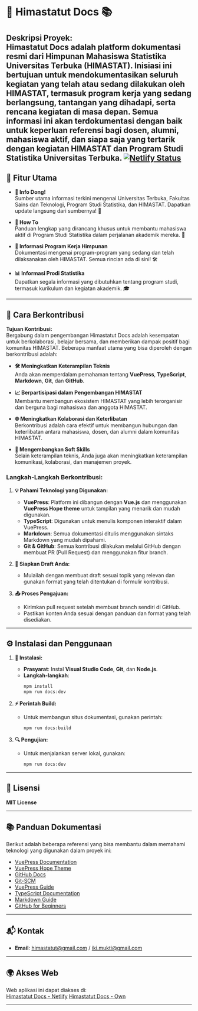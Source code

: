 # 🌟 **Himastatut Docs** 📚

**Deskripsi Proyek:**  
Himastatut Docs adalah platform dokumentasi resmi dari Himpunan Mahasiswa Statistika Universitas Terbuka (HIMASTAT). Inisiasi ini bertujuan untuk mendokumentasikan seluruh kegiatan yang telah atau sedang dilakukan oleh HIMASTAT, termasuk program kerja yang sedang berlangsung, tantangan yang dihadapi, serta rencana kegiatan di masa depan. Semua informasi ini akan terdokumentasi dengan baik untuk keperluan referensi bagi dosen, alumni, mahasiswa aktif, dan siapa saja yang tertarik dengan kegiatan HIMASTAT dan Program Studi Statistika Universitas Terbuka.
[![Netlify Status](https://api.netlify.com/api/v1/badges/ba652b06-9006-4eda-bd78-8b0b3eef33a5/deploy-status)](https://app.netlify.com/sites/himastatutdocs/deploys)
---

## 🚀 Fitur Utama

- **📢 Info Dong!**  
  Sumber utama informasi terkini mengenai Universitas Terbuka, Fakultas Sains dan Teknologi, Program Studi Statistika, dan HIMASTAT. Dapatkan update langsung dari sumbernya! 📅
  
- **📝 How To**  
  Panduan lengkap yang dirancang khusus untuk membantu mahasiswa aktif di Program Studi Statistika dalam perjalanan akademik mereka. 📘

- **💼 Informasi Program Kerja Himpunan**  
  Dokumentasi mengenai program-program yang sedang dan telah dilaksanakan oleh HIMASTAT. Semua rincian ada di sini! 🛠️

- **📊 Informasi Prodi Statistika**  
  Dapatkan segala informasi yang dibutuhkan tentang program studi, termasuk kurikulum dan kegiatan akademik. 🎓

---

## 🤝 Cara Berkontribusi

**Tujuan Kontribusi:**  
Bergabung dalam pengembangan Himastatut Docs adalah kesempatan untuk berkolaborasi, belajar bersama, dan memberikan dampak positif bagi komunitas HIMASTAT. Beberapa manfaat utama yang bisa diperoleh dengan berkontribusi adalah:

- **🛠️ Meningkatkan Keterampilan Teknis**  
  Anda akan memperdalam pemahaman tentang **VuePress**, **TypeScript**, **Markdown**, **Git**, dan **GitHub**.
  
- **📈 Berpartisipasi dalam Pengembangan HIMASTAT**  
  Membantu membangun ekosistem HIMASTAT yang lebih terorganisir dan berguna bagi mahasiswa dan anggota HIMASTAT.

- **🌐 Meningkatkan Kolaborasi dan Keterlibatan**  
  Berkontribusi adalah cara efektif untuk membangun hubungan dan keterlibatan antara mahasiswa, dosen, dan alumni dalam komunitas HIMASTAT.

- **💬 Mengembangkan Soft Skills**  
  Selain keterampilan teknis, Anda juga akan meningkatkan keterampilan komunikasi, kolaborasi, dan manajemen proyek.

### Langkah-Langkah Berkontribusi:

1. **💡 Pahami Teknologi yang Digunakan:**
   - **VuePress**: Platform ini dibangun dengan **Vue.js** dan menggunakan **VuePress Hope theme** untuk tampilan yang menarik dan mudah digunakan.
   - **TypeScript**: Digunakan untuk menulis komponen interaktif dalam VuePress.
   - **Markdown**: Semua dokumentasi ditulis menggunakan sintaks Markdown yang mudah dipahami.
   - **Git & GitHub**: Semua kontribusi dilakukan melalui GitHub dengan membuat PR (Pull Request) dan menggunakan fitur branch.

2. **📝 Siapkan Draft Anda:**
   - Mulailah dengan membuat draft sesuai topik yang relevan dan gunakan format yang telah ditentukan di formulir kontribusi.
   
3. **📤 Proses Pengajuan:**
   - Kirimkan pull request setelah membuat branch sendiri di GitHub.
   - Pastikan konten Anda sesuai dengan panduan dan format yang telah disediakan.

---

## ⚙️ Instalasi dan Penggunaan

1. **🔧 Instalasi:**
   - **Prasyarat**: Instal **Visual Studio Code**, **Git**, dan **Node.js**.
   - **Langkah-langkah**:
     ```bash
     npm install
     npm run docs:dev
     ```

2. **⚡ Perintah Build:**
   - Untuk membangun situs dokumentasi, gunakan perintah:
     ```bash
     npm run docs:build
     ```

3. **🔍 Pengujian:**
   - Untuk menjalankan server lokal, gunakan:
     ```bash
     npm run docs:dev
     ```

---

## 📝 Lisensi

**MIT License**

---

## 📚 Panduan Dokumentasi

Berikut adalah beberapa referensi yang bisa membantu dalam memahami teknologi yang digunakan dalam proyek ini:

- [VuePress Documentation](https://vuejs.org/guide/quick-start.html)
- [VuePress Hope Theme](https://theme-hope.vuejs.press/guide/)
- [GitHub Docs](https://docs.github.com/en)
- [Git-SCM](https://git-scm.com/doc)
- [VuePress Guide](https://vuejs.org/guide/quick-start.html)
- [TypeScript Documentation](https://www.typescriptlang.org/docs/)
- [Markdown Guide](https://www.markdownguide.org/basic-syntax/)
- [GitHub for Beginners](https://guides.github.com/activities/hello-world/)

---

## 📬 Kontak

- **Email**: [himastatut@gmail.com](mailto:himastatut@gmail.com) / [iki.mukti@gmail.com](mailto:iki.mukti@gmail.com)

---

## 🌍 Akses Web

Web aplikasi ini dapat diakses di:  
[Himastatut Docs - Netlify](https://himastatutdocs.netlify.app)
[Himastatut Docs - Own](https://himastatut.my.id)

---

